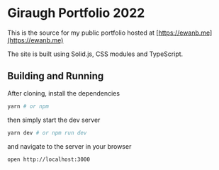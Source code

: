 # Giraugh Portfolio 2022

This is the source for my public portfolio hosted at [https://ewanb.me](https://ewanb.me)

The site is built using Solid.js, CSS modules and TypeScript.

## Building and Running

After cloning, install the dependencies

```bash
yarn # or npm
```

then simply start the dev server

```bash
yarn dev # or npm run dev
```

and navigate to the server in your browser
```bash
open http://localhost:3000
```
